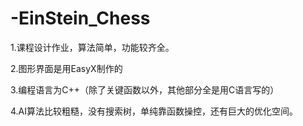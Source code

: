 # -EinStein_Chess
1.课程设计作业，算法简单，功能较齐全。

2.图形界面是用EasyX制作的

3.编程语言为C++（除了关键函数以外，其他部分全是用C语言写的）

4.AI算法比较粗糙，没有搜索树，单纯靠函数操控，还有巨大的优化空间。
